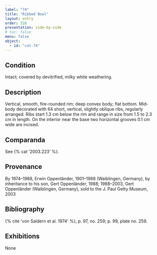 ```yaml
---
label: "74"
title: "Ribbed Bowl"
layout: entry
order: 326
presentation: side-by-side
# toc: false
menu: false
object:
  - id: "cat-74"
---
```


## Condition

Intact; covered by devitrified, milky white weathering.

## Description

Vertical, smooth, fire-rounded rim; deep convex body; flat bottom. Mid-body decorated with 64 short, vertical, slightly oblique ribs, regularly arranged. Ribs start 1.3 cm below the rim and range in size from 1.5 to 2.3 cm in length. On the interior near the base two horizontal grooves 0.1 cm wide are incised.

## Comparanda

See {% cat '2003.223' %}.

## Provenance

By 1974–1988, Erwin Oppenländer, 1901–1988 (Waiblingen, Germany), by inheritance to his son, Gert Oppenländer, 1988; 1988–2003, Gert Oppenländer (Waiblingen, Germany), sold to the J. Paul Getty Museum, 2003

## Bibliography

{% cite 'von Saldern et al. 1974' %}, p. 97, no. 259; p. 99, plate no. 259.

## Exhibitions

None

